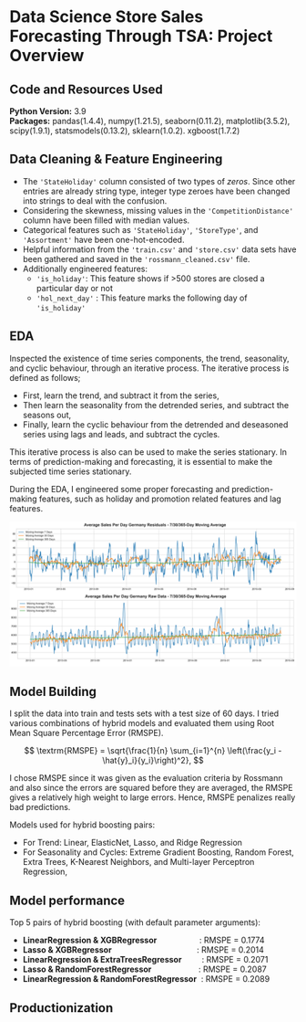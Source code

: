 # Data Science Store Sales Forecasting Through TSA: Project Overview

## Code and Resources Used 
**Python Version:** 3.9  
**Packages:** pandas(1.4.4), numpy(1.21.5), seaborn(0.11.2), matplotlib(3.5.2), scipy(1.9.1), statsmodels(0.13.2), sklearn(1.0.2). xgboost(1.7.2)

## Data Cleaning & Feature Engineering
- The `'StateHoliday'` column consisted of two types of *zeros*. Since other entries are already string type, integer type zeroes have been changed into strings to deal with the confusion.
- Considering the skewness, missing values in the `'CompetitionDistance'` column have been filled with median values.
- Categorical features such as `'StateHoliday'`, `'StoreType'`, and `'Assortment'` have been one-hot-encoded.
- Helpful information from the `'train.csv'` and `'store.csv'` data sets have been gathered and saved in the `'rossmann_cleaned.csv'` file.
- Additionally engineered features:
  - `'is_holiday'`: This feature shows if >500 stores are closed a particular day or not
  - `'hol_next_day'` : This feature marks the following day of `'is_holiday'`

## EDA
Inspected the existence of time series components, the trend, seasonality, and cyclic behaviour, through an iterative process.
The iterative process is defined as follows;
- First, learn the trend, and subtract it from the series,
- Then learn the seasonality from the detrended series, and subtract the seasons out,
- Finally, learn the cyclic behaviour from the detrended and deseasoned series using lags and leads, and subtract the cycles.

This iterative process is also can be used to make the series stationary. In terms of prediction-making and forecasting, it is essential to make the subjected time series stationary.

During the EDA, I engineered some proper forecasting and prediction-making features, such as holiday and promotion related features and lag features.

![alt text](https://github.com/ildeniz/ML-2022-003-Forecasting_Store_Sales_Through_Time_Series_Analysis/blob/master/residuals_vs_rawdata.png "Residuals and Raw Data Comparison")

## Model Building
I split the data into train and tests sets with a test size of 60 days.
I tried various combinations of hybrid models and evaluated them using Root Mean Square Percentage Error (RMSPE). 

$$
\textrm{RMSPE} = \sqrt{\frac{1}{n} \sum_{i=1}^{n} \left(\frac{y_i - \hat{y}_i}{y_i}\right)^2},
$$

I chose RMSPE since it was given as the evaluation criteria by Rossmann and also since the errors are squared before they are averaged, the RMSPE gives a relatively high weight to large errors. Hence, RMSPE penalizes really bad predictions.

Models used for hybrid boosting pairs:
- For Trend: Linear, ElasticNet, Lasso, and Ridge Regression
- For Seasonality and Cycles: Extreme Gradient Boosting, Random Forest, Extra Trees, K-Nearest Neighbors, and Multi-layer Perceptron Regression,

## Model performance
Top 5 pairs of hybrid boosting (with default parameter arguments):
- **LinearRegression & XGBRegressor** &nbsp;&nbsp;&nbsp;&nbsp;&nbsp;&nbsp;&nbsp;&nbsp;&nbsp;&nbsp;&nbsp;&nbsp;&nbsp;&nbsp;&nbsp;&nbsp;&nbsp;&nbsp;: RMSPE = 0.1774
- **Lasso & XGBRegressor** &nbsp;&nbsp;&nbsp;&nbsp;&nbsp;&nbsp;&nbsp;&nbsp;&nbsp;&nbsp;&nbsp;&nbsp;&nbsp;&nbsp;&nbsp;&nbsp;&nbsp;&nbsp;&nbsp;&nbsp;&nbsp;&nbsp;&nbsp;&nbsp;&nbsp;&nbsp;&nbsp;&nbsp;&nbsp;&nbsp;&nbsp;&nbsp;&nbsp;&nbsp;&nbsp;&nbsp;&nbsp;: RMSPE = 0.2014
- **LinearRegression & ExtraTreesRegressor** &nbsp;&nbsp;&nbsp;&nbsp;&nbsp;&nbsp;&nbsp;&nbsp;: RMSPE = 0.2071
- **Lasso & RandomForestRegressor** &nbsp;&nbsp;&nbsp;&nbsp;&nbsp;&nbsp;&nbsp;&nbsp;&nbsp;&nbsp;&nbsp;&nbsp;&nbsp;&nbsp;&nbsp;&nbsp;&nbsp;&nbsp;&nbsp;&nbsp;: RMSPE = 0.2087
- **LinearRegression & RandomForestRegressor** &nbsp;: RMSPE = 0.2089

## Productionization
